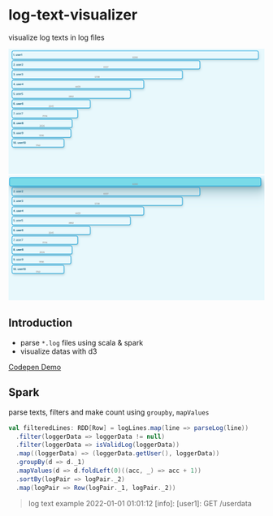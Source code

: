 # log-text-visualizer
visualize log texts in log files

![Result_Defaults](./Result_Defaults.png)
![Result_Hover](./Result_Hover.png)

## Introduction

- parse `*.log` files using scala & spark
- visualize datas with d3

[Codepen Demo](https://codepen.io/sundicide/pen/VwQvrLe?editors=0010)

## Spark

parse texts, filters and make count using `groupby`, `mapValues`

```scala
val filteredLines: RDD[Row] = logLines.map(line => parseLog(line))
  .filter(loggerData => loggerData != null)
  .filter(loggerData => isValidLog(loggerData))
  .map((loggerData) => (loggerData.getUser(), loggerData))
  .groupBy(d => d._1)
  .mapValues(d => d.foldLeft(0)((acc, _) => acc + 1))
  .sortBy(logPair => logPair._2)
  .map(logPair => Row(logPair._1, logPair._2))
```

> log text example
> 2022-01-01 01:01:12 [info]: [user1]: GET /userdata

